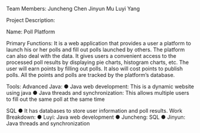 Team Members:
Juncheng Chen
Jinyun Mu
Luyi Yang

Project Description:

Name:
Poll Platform

Primary Functions:
It is a web application that provides a user a platform to launch his or her polls and fill out
polls launched by others. The platform can also deal with the data. It gives users a
convenient access to the processed poll results by displaying pie charts, histogram
charts, etc. The user will earn points by filling out polls. It also will cost points to publish
polls. All the points and polls are tracked by the platform’s database.

Tools:
Advanced Java:
● Java web development: This is a dynamic website using java
● Java threads and synchronization: This allows multiple users to fill out the same
poll at the same time

SQL
● It has databases to store user information and poll results.
Work Breakdown:
● Luyi: Java web development
● Juncheng: SQL
● Jinyun: Java threads and synchronization